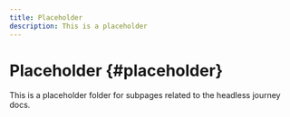 ```yaml
---
title: Placeholder
description: This is a placeholder
---
```


# Placeholder {#placeholder}

This is a placeholder folder for subpages related to the headless journey docs.